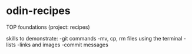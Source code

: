 # odin-recipes
TOP foundations (project: recipes)

skills to demonstrate:
-git commands
-mv, cp, rm files using the terminal
-lists
-links and images
-commit messages
